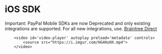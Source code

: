 <h1> iOS SDK</h1>
<p>Important: PayPal Mobile SDKs are now Deprecated and only existing integrations are supported. For all new integrations, use. <a href="https://www.braintreepayments.com/products/braintree-direct"> Braintree Direct</a></p>
<p align="center">
	
		<video id='video-player' autoplay preload='metadata' controls>
			<source src="https://i.imgur.com/HG4HzHX.mp4">
		</video>
		
</p>
